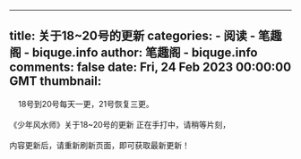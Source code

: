 
---
title: 关于18~20号的更新
categories: 
    - 阅读
    - 笔趣阁 - biquge.info
author: 笔趣阁 - biquge.info
comments: false
date: Fri, 24 Feb 2023 00:00:00 GMT
thumbnail: 
---

<div>   
    18号到20号每天一更，21号恢复三更。<br><br>《少年风水师》关于18~20号的更新 正在手打中，请稍等片刻，<br><br>内容更新后，请重新刷新页面，即可获取最新更新！<br><br><!--over-->
  
</div>
            
